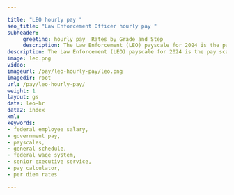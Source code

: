 ```yaml
---

title: "LEO hourly pay "
seo_title: "Law Enforcement Officer hourly pay "
subheader:
     greeting: hourly pay  Rates by Grade and Step
     description: The Law Enforcement (LEO) payscale for 2024 is the pay scale used by Federal law enforcement officers.
description: The Law Enforcement (LEO) payscale for 2024 is the pay scale used by Federal law enforcement officers.
image: leo.png
video: 
imageurl: /pay/leo-hourly-pay/leo.png
imagedir: root
url: /pay/leo-hourly-pay/
weight: 1
layout: gs
data: leo-hr
data2: index
xml: 
keywords:
- federal employee salary,
- government pay,
- payscales,
- general schedule,
- federal wage system,
- senior executive service,
- pay calculator,
- per diem rates

---
```


